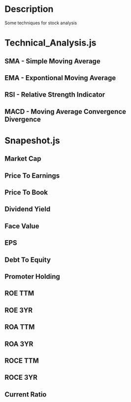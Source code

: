# Description
  Some techniques for stock analysis

#
#

# Technical_Analysis.js
  ## SMA - Simple Moving Average
  ## EMA - Expontional Moving Average
  ## RSI - Relative Strength Indicator
  ## MACD - Moving Average Convergence Divergence 
  
 #
 #
  
# Snapeshot.js
  ## Market Cap
  ## Price To Earnings
  ## Price To Book
  ## Dividend Yield
  ## Face Value
  ## EPS
  ## Debt To Equity
  ## Promoter Holding
  ## ROE TTM
  ## ROE 3YR
  ## ROA TTM
  ## ROA 3YR
  ## ROCE TTM
  ## ROCE 3YR
  ## Current Ratio

